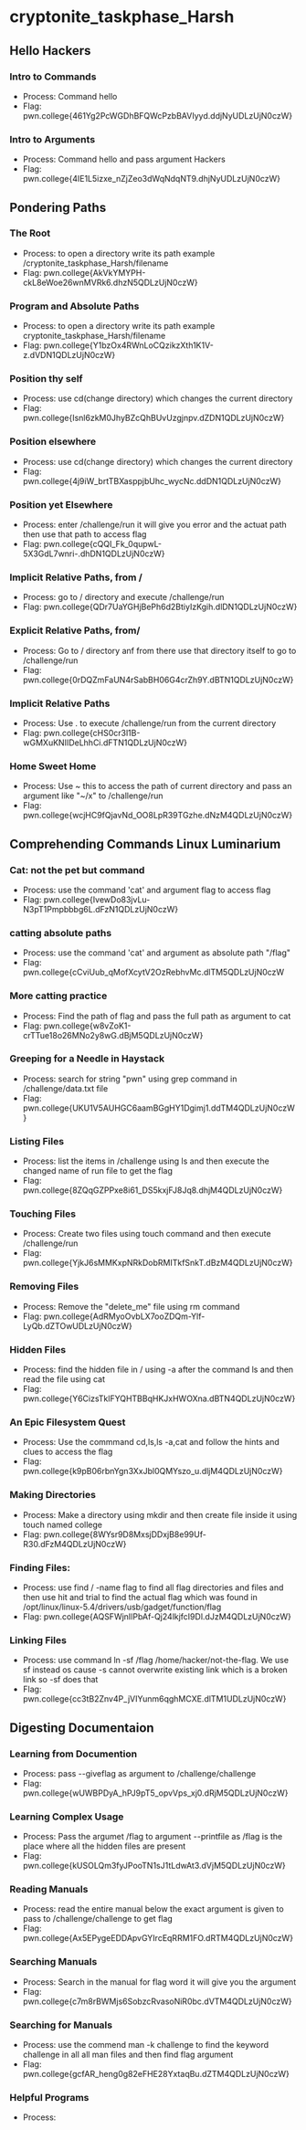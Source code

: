 # cryptonite_taskphase_Harsh
## Hello Hackers
### Intro to Commands
- Process: Command hello
- Flag: pwn.college{461Yg2PcWGDhBFQWcPzbBAVIyyd.ddjNyUDLzUjN0czW}
### Intro to Arguments
- Process: Command hello and pass argument Hackers
- Flag: pwn.college{4IE1L5izxe_nZjZeo3dWqNdqNT9.dhjNyUDLzUjN0czW}
## Pondering Paths
### The Root
- Process: to open a directory write its path example /cryptonite_taskphase_Harsh/filename
- Flag: pwn.college{AkVkYMYPH-ckL8eWoe26wnMVRk6.dhzN5QDLzUjN0czW}
### Program and Absolute Paths
- Process: to open a directory write its path example cryptonite_taskphase_Harsh/filename
- Flag: pwn.college{Y1bzOx4RWnLoCQzikzXth1K1V-z.dVDN1QDLzUjN0czW}
### Position thy self
- Process: use cd(change directory) which changes the current directory
- Flag: pwn.college{Isnl6zkM0JhyBZcQhBUvUzgjnpv.dZDN1QDLzUjN0czW}
### Position elsewhere
- Process: use cd(change directory) which changes the current directory
- Flag: pwn.college{4j9iW_brtTBXasppjbUhc_wycNc.ddDN1QDLzUjN0czW}
### Position yet Elsewhere
- Process: enter /challenge/run it will give you error and the actuat path then use that path to access flag
- Flag: pwn.college{cQQI_Fk_0qupwL-5X3GdL7wnri-.dhDN1QDLzUjN0czW}
### Implicit Relative Paths, from /
- Process: go to / directory and execute /challenge/run
- Flag: pwn.college{QDr7UaYGHjBePh6d2BtiyIzKgih.dlDN1QDLzUjN0czW}
### Explicit Relative Paths, from/
- Process: Go to / directory anf from there use that directory itself to go to /challenge/run
- Flag: pwn.college{0rDQZmFaUN4rSabBH06G4crZh9Y.dBTN1QDLzUjN0czW}
### Implicit Relative Paths
- Process: Use . to execute /challenge/run from the current directory
- Flag: pwn.college{cHS0cr3l1B-wGMXuKNIIDeLhhCi.dFTN1QDLzUjN0czW}
### Home Sweet Home
- Process: Use ~ this to access the path of current directory and pass an argument like "~/x" to /challenge/run
- Flag: pwn.college{wcjHC9fQjavNd_OO8LpR39TGzhe.dNzM4QDLzUjN0czW}
## Comprehending Commands Linux Luminarium
### Cat: not the pet but command
- Process: use the command 'cat' and argument flag to access flag
- Flag: pwn.college{IvewDo83jvLu-N3pT1Pmpbbbg6L.dFzN1QDLzUjN0czW}
### catting absolute paths
- Process: use the command 'cat' and argument as absolute path "/flag"
- Flag: pwn.college{cCviUub_qMofXcytV2OzRebhvMc.dlTM5QDLzUjN0czW
### More catting practice
- Process: Find the path of flag and pass the full path as argument to cat
- Flag: pwn.college{w8vZoK1-crTTue18o26MNo2y8wG.dBjM5QDLzUjN0czW}
### Greeping for a Needle in Haystack
- Process: search for string "pwn" using grep command in /challenge/data.txt file
- Flag: pwn.college{UKU1V5AUHGC6aamBGgHY1Dgimj1.ddTM4QDLzUjN0czW}
### Listing Files
- Process: list the items in /challenge using ls and then execute the changed name of run file to get the flag
- Flag: pwn.college{8ZQqGZPPxe8i61_DS5kxjFJ8Jq8.dhjM4QDLzUjN0czW}
### Touching Files
- Process: Create two files using touch command and then execute /challenge/run
- Flag: pwn.college{YjkJ6sMMKxpNRkDobRMITkfSnkT.dBzM4QDLzUjN0czW}
### Removing Files
- Process: Remove the "delete_me" file using rm command
- Flag: pwn.college{AdRMyoOvbLX7ooZDQm-Ylf-LyQb.dZTOwUDLzUjN0czW}
### Hidden Files
- Process: find the hidden file in / using -a after the command ls and then read the file using cat
- Flag: pwn.college{Y6CizsTklFYQHTBBqHKJxHWOXna.dBTN4QDLzUjN0czW}
### An Epic Filesystem Quest
- Process: Use the commmand cd,ls,ls -a,cat and follow the hints and clues to access the flag
- Flag: pwn.college{k9pB06rbnYgn3XxJbl0QMYszo_u.dljM4QDLzUjN0czW}
### Making Directories
- Process: Make a directory using mkdir and then create file inside it using touch named college
- Flag: pwn.college{8WYsr9D8MxsjDDxjB8e99Uf-R30.dFzM4QDLzUjN0czW}
### Finding Files:
- Process: use find / -name flag to find all flag directories and files and then use hit and trial to find the actual flag which was found in /opt/linux/linux-5.4/drivers/usb/gadget/function/flag
- Flag: pwn.college{AQSFWjnIlPbAf-Qj24lkjfcI9Dl.dJzM4QDLzUjN0czW}
### Linking Files
- Process: use command ln -sf /flag /home/hacker/not-the-flag. We use sf instead os cause -s cannot overwrite existing link which is a  broken link so -sf does that
- Flag: pwn.college{cc3tB2Znv4P_jVIYunm6qghMCXE.dlTM1UDLzUjN0czW}
## Digesting Documentaion
### Learning from Documention
- Process: pass --giveflag as argument to /challenge/challenge
- Flag: pwn.college{wUWBPDyA_hPJ9pT5_opvVps_xj0.dRjM5QDLzUjN0czW}
### Learning Complex Usage
- Process: Pass the argumet /flag to argument --printfile as /flag is the place where all the hidden files are present
- Flag: pwn.college{kUSOLQm3fyJPooTN1sJ1tLdwAt3.dVjM5QDLzUjN0czW}
### Reading Manuals
- Process: read the entire manual below the exact argument is given to pass to /challenge/challenge to get flag
- Flag: pwn.college{Ax5EPygeEDDApvGYIrcEqRRM1FO.dRTM4QDLzUjN0czW}
### Searching Manuals
- Process: Search in the manual for flag word it will give you the argument
- Flag: pwn.college{c7m8rBWMjs6SobzcRvasoNiR0bc.dVTM4QDLzUjN0czW}
### Searching for Manuals
- Process: use the commend man -k challenge to find the keyword challenge in all all man files and then find flag argument
- Flag: pwn.college{gcfAR_heng0g82eFHE28YxtaqBu.dZTM4QDLzUjN0czW}
### Helpful Programs
- Process: 

